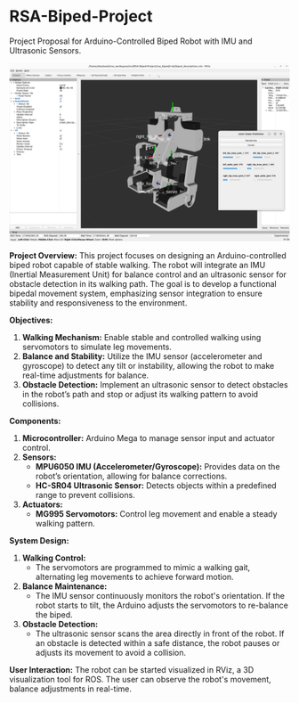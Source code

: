 # RSA-Biped-Project

Project Proposal for Arduino-Controlled Biped Robot with IMU and Ultrasonic Sensors.

![Biped Robot](.data/Rviz-Robot.png)

**Project Overview:**
This project focuses on designing an Arduino-controlled biped robot capable of stable walking. The robot will integrate an IMU (Inertial Measurement Unit) for balance control and an ultrasonic sensor for obstacle detection in its walking path. The goal is to develop a functional bipedal movement system, emphasizing sensor integration to ensure stability and responsiveness to the environment.

**Objectives:**

1. **Walking Mechanism:** Enable stable and controlled walking using servomotors to simulate leg movements.
2. **Balance and Stability:** Utilize the IMU sensor (accelerometer and gyroscope) to detect any tilt or instability, allowing the robot to make real-time adjustments for balance.
3. **Obstacle Detection:** Implement an ultrasonic sensor to detect obstacles in the robot’s path and stop or adjust its walking pattern to avoid collisions.

**Components:**

1. **Microcontroller:** Arduino Mega to manage sensor input and actuator control.
2. **Sensors:**
    - **MPU6050 IMU (Accelerometer/Gyroscope):** Provides data on the robot’s orientation, allowing for balance corrections.
    - **HC-SR04 Ultrasonic Sensor:** Detects objects within a predefined range to prevent collisions.
3. **Actuators:**
    - **MG995 Servomotors:** Control leg movement and enable a steady walking pattern.

**System Design:**

1. **Walking Control:**
    - The servomotors are programmed to mimic a walking gait, alternating leg movements to achieve forward motion.
2. **Balance Maintenance:**
    - The IMU sensor continuously monitors the robot's orientation. If the robot starts to tilt, the Arduino adjusts the servomotors to re-balance the biped.
3. **Obstacle Detection:**
    - The ultrasonic sensor scans the area directly in front of the robot. If an obstacle is detected within a safe distance, the robot pauses or adjusts its movement to avoid a collision.

**User Interaction:**
The robot can be started visualized in RViz, a 3D visualization tool for ROS. The user can observe the robot's movement, balance adjustments in real-time.
